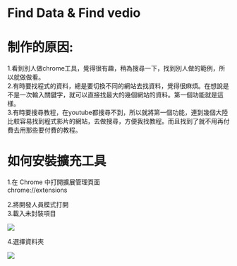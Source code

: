 # Find Data & Find vedio

# 制作的原因:
1.看到別人做chrome工具，覺得很有趣，稍為搜尋一下，找到別人做的範例，所以就做做看。<br/>
2.有時要找程式的資料，總是要切換不同的網站去找資料，覺得很麻煩。在想說是不是一次輸入關鍵字，就可以直接找最大的幾個網站的資料。第一個功能就是這樣。<br/>
3.有時要搜尋教程，在youtube都搜尋不到，所以就將第一個功能，連到幾個大陸比較容易找到程式影片的網站，去做搜尋，方便我找教程。而且找到了就不用再付費去用那些要付費的教程。<br/>

# 如何安裝擴充工具

1.在 Chrome 中打開擴展管理頁面 <br/>
chrome://extensions<br/>

2.將開發人員模式打開<br/>
3.載入未封裝項目<br/>

![](https://i.imgur.com/DlzCRmQ.png)

4.選擇資料夾<br/>

![](https://i.imgur.com/eDMO7IF.png)
